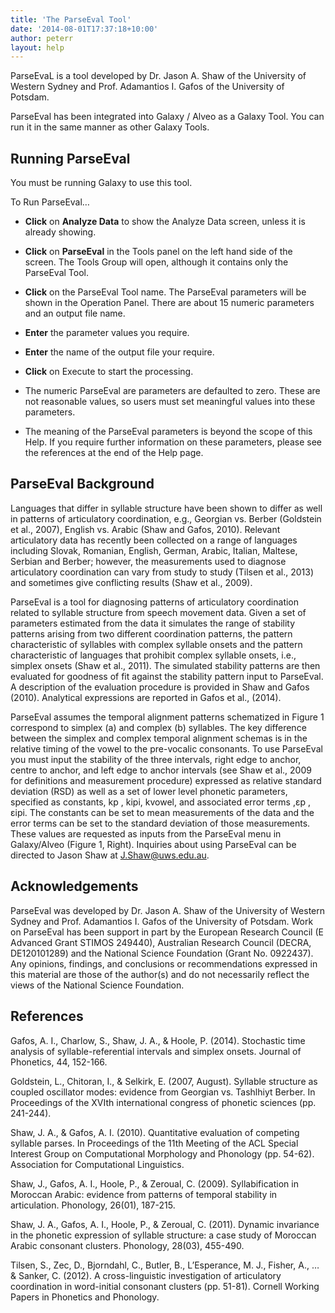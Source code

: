 ```yaml
---
title: 'The ParseEval Tool'
date: '2014-08-01T17:37:18+10:00'
author: peterr
layout: help
---
```


ParseEvaL is a tool developed by Dr. Jason A. Shaw of the University of Western Sydney and Prof. Adamantios I. Gafos of the University of Potsdam.

ParseEval has been integrated into Galaxy / Alveo as a Galaxy Tool. You can run it in the same manner as other Galaxy Tools.

## **Running ParseEval**

You must be running Galaxy to use this tool.

To Run ParseEval…

- **Click** on **Analyze Data** to show the Analyze Data screen, unless it is already showing.
- **Click** on **ParseEval** in the Tools panel on the left hand side of the screen. The Tools Group will open, although it contains only the ParseEval Tool.
- **Click** on the ParseEval Tool name. The ParseEval parameters will be shown in the Operation Panel. There are about 15 numeric parameters and an output file name.
- **Enter** the parameter values you require.
- **Enter** the name of the output file your require.
- **Click** on Execute to start the processing.



- The numeric ParseEval are parameters are defaulted to zero. These are not reasonable values, so users must set meaningful values into these parameters.
- The meaning of the ParseEval parameters is beyond the scope of this Help. If you require further information on these parameters, please see the references at the end of the Help page.

## **ParseEval Background**

Languages that differ in syllable structure have been shown to differ as well in patterns of articulatory coordination, e.g., Georgian vs. Berber (Goldstein et al., 2007), English vs. Arabic (Shaw and Gafos, 2010). Relevant articulatory data has recently been collected on a range of languages including Slovak, Romanian, English, German, Arabic, Italian, Maltese, Serbian and Berber; however, the measurements used to diagnose articulatory coordination can vary from study to study (Tilsen et al., 2013) and sometimes give conflicting results (Shaw et al., 2009).

ParseEval is a tool for diagnosing patterns of articulatory coordination related to syllable structure from speech movement data. Given a set of parameters estimated from the data it simulates the range of stability patterns arising from two different coordination patterns, the pattern characteristic of syllables with complex syllable onsets and the pattern characteristic of languages that prohibit complex syllable onsets, i.e., simplex onsets (Shaw et al., 2011). The simulated stability patterns are then evaluated for goodness of fit against the stability pattern input to ParseEval. A description of the evaluation procedure is provided in Shaw and Gafos (2010). Analytical expressions are reported in Gafos et al., (2014).

ParseEval assumes the temporal alignment patterns schematized in Figure 1 correspond to simplex (a) and complex (b) syllables. The key difference between the simplex and complex temporal alignment schemas is in the relative timing of the vowel to the pre-vocalic consonants. To use ParseEval you must input the stability of the three intervals, right edge to anchor, centre to anchor, and left edge to anchor intervals (see Shaw et al., 2009 for definitions and measurement procedure) expressed as relative standard deviation (RSD) as well as a set of lower level phonetic parameters, specified as constants, kp , kipi, kvowel, and associated error terms ,ɛp , ɛipi. The constants can be set to mean measurements of the data and the error terms can be set to the standard deviation of those measurements. These values are requested as inputs from the ParseEval menu in Galaxy/Alveo (Figure 1, Right). Inquiries about using ParseEval can be directed to Jason Shaw at J.Shaw@uws.edu.au.

## **Acknowledgements** 

ParseEval was developed by Dr. Jason A. Shaw of the University of Western Sydney and Prof. Adamantios I. Gafos of the University of Potsdam. Work on ParseEval has been support in part by the European Research Council (E Advanced Grant STIMOS 249440), Australian Research Council (DECRA, DE120101289) and the National Science Foundation (Grant No. 0922437). Any opinions, findings, and conclusions or recommendations expressed in this material are those of the author(s) and do not necessarily reflect the views of the National Science Foundation.

## **References**

Gafos, A. I., Charlow, S., Shaw, J. A., &amp; Hoole, P. (2014). Stochastic time analysis of syllable-referential intervals and simplex onsets. Journal of Phonetics, 44, 152-166.

Goldstein, L., Chitoran, I., &amp; Selkirk, E. (2007, August). Syllable structure as coupled oscillator modes: evidence from Georgian vs. Tashlhiyt Berber. In Proceedings of the XVIth international congress of phonetic sciences (pp. 241-244).

Shaw, J. A., &amp; Gafos, A. I. (2010). Quantitative evaluation of competing syllable parses. In Proceedings of the 11th Meeting of the ACL Special Interest Group on Computational Morphology and Phonology (pp. 54-62). Association for Computational Linguistics.

Shaw, J., Gafos, A. I., Hoole, P., &amp; Zeroual, C. (2009). Syllabification in Moroccan Arabic: evidence from patterns of temporal stability in articulation. Phonology, 26(01), 187-215.

Shaw, J. A., Gafos, A. I., Hoole, P., &amp; Zeroual, C. (2011). Dynamic invariance in the phonetic expression of syllable structure: a case study of Moroccan Arabic consonant clusters. Phonology, 28(03), 455-490.

Tilsen, S., Zec, D., Bjorndahl, C., Butler, B., L’Esperance, M. J., Fisher, A., … &amp; Sanker, C. (2012). A cross-linguistic investigation of articulatory coordination in word-initial consonant clusters (pp. 51-81). Cornell Working Papers in Phonetics and Phonology.
